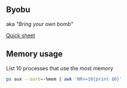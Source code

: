 ## Byobu

aka *"Bring your own bomb"*

[Quick sheet](https://gist.github.com/inhumantsar/bf86ff1961cccdf8be06)

## Memory usage

List 10 processes that use the most memory

```bash
ps aux --sort=-%mem | awk 'NR<=10{print $0}'
```
